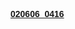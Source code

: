 <HTML>
<HEAD>
<META HTTP-EQUIV="Content-Type" CONTENT="text/html; charset=windows-1252">
<META NAME="Generator" CONTENT="Microsoft Word 97">
<TITLE>Directory</TITLE>
</HEAD>
<BODY>

<B><FONT FACE="Arial"><P>

<p><a href="./Lydia020606_0416.htm">020606_0416</a></p>

</P>
</B></FONT></BODY>
</HTML>
